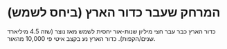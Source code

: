 # המרחק שעבר כדור הארץ (ביחס לשמש)

כדור הארץ כבר עבר חצי מיליון שנות-אור יחסית לשמש מאז נוצר (שזה 4.5 מיליארד
שנים/הקפות). כדור הארץ נע בקצב איטי פי 10,000 מהאור.
